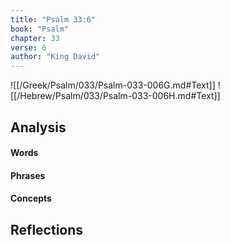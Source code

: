 ```yaml
---
title: "Psalm 33:6"
book: "Psalm"
chapter: 33
verse: 6
author: "King David"
---
```

![[/Greek/Psalm/033/Psalm-033-006G.md#Text]]
![[/Hebrew/Psalm/033/Psalm-033-006H.md#Text]]

## Analysis

#### Words

#### Phrases

#### Concepts

## Reflections
